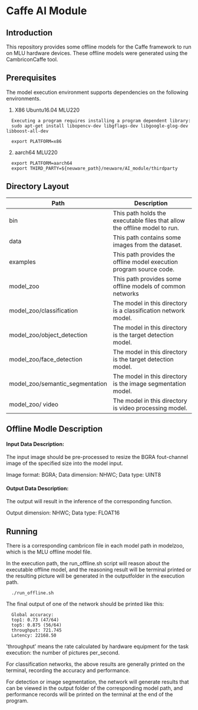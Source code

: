 # Caffe AI Module

## Introduction

This repository provides some offline models for the Caffe framework to run on MLU hardware devices.
These offline models were generated using the CambriconCaffe tool.

## Prerequisites

The model execution environment supports dependencies on the following environments.

1) X86 Ubuntu16.04 MLU220
```
  Executing a program requires installing a program dependent library:
  sudo apt-get install libopencv-dev libgflags-dev libgoogle-glog-dev libboost-all-dev
  
  export PLATFORM=x86
```

2) aarch64 MLU220
```
  export PLATFORM=aarch64
  export THIRD_PARTY=${neuware_path}/neuware/AI_module/thirdparty
```

## Directory Layout
| Path                            | Description                                                               |
|---------------------------------|---------------------------------------------------------------------------|
| bin                             | This path holds the executable files that allow the offline model to run. |
| data                            | This path contains some images from the dataset.                          |
| examples                        | This path provides the offline model execution program source code.       | 
| model_zoo                       | This path provides some offline models of common networks                 |
| model_zoo/classification        | The model in this directory is a classification network model.            |
| model_zoo/object_detection      | The model in this directory is the target detection model.                |
| model_zoo/face_detection        | The model in this directory is the target detection model.                |
| model_zoo/semantic_segmentation | The model in this directory is the image segmentation model.              |
| model_zoo/ video                | The model in this directory is video processing model.                    | 

## Offline Modle Description

#### Input Data Description:
The input image should be pre-processed to resize the BGRA fout-channel image of the specified size into the model input.

Image format: BGRA; Data dimension: NHWC; Data type: UINT8
#### Output Data Description:
The output will result in the inference of the corresponding function.

Output dimension: NHWC; Data type: FLOAT16

## Running 
There is a corresponding cambricon file in each model path in modelzoo, which is the MLU offline model file.

In the execution path, the run_offline.sh script will reason about the executable offline model, and the reasoning
result will be terminal printed or the resulting picture will be generated in the outputfolder in the execution path.
```
  ./run_offline.sh
```

The final output of one of the network should be printed like this:
```
  Global accuracy:
  top1: 0.73 (47/64)
  top5: 0.875 (56/64)
  throughput: 721.745
  Latency: 22168.50
```

'throughput' means the rate calculated by hardware equipment for the task execution: the number of pictures per_second.

For classification networks, the above results are generally printed on the terminal, recording the accuracy and performance.

For detection or image segmentation, the network will generate results that can be viewed in the output folder of the
corresponding model path, and performance records will be printed on the terminal at the end of the program.

